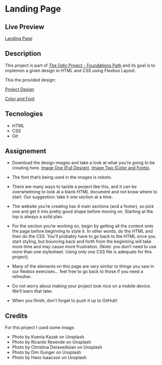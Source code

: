 # Landing Page

## Live Preview
[Landing Page](https://dak79.github.io/odin-landing/)


## Description
This project is part of [The Odin Project - Foundations Path](https://www.theodinproject.com/lessons/foundations-landing-page) and its goal is to implemen a given design in HTML and CSS using Flexbox Layout.

This the provided design:

[Project Design](https://cdn.statically.io/gh/TheOdinProject/curriculum/81a5d553f4073e593d23a6ab00d50eef8620796d/foundations/html_css/project/imgs/01.png)

[Color and Font](https://cdn.statically.io/gh/TheOdinProject/curriculum/81a5d553f4073e593d23a6ab00d50eef8620796d/foundations/html_css/project/imgs/02.png)


## Tecnologies
* HTML
* CSS
* Git


## Assignement
* Download the design images and take a look at what you’re going to be creating here. [Image One (Full Design)](https://cdn.statically.io/gh/TheOdinProject/curriculum/81a5d553f4073e593d23a6ab00d50eef8620796d/foundations/html_css/project/imgs/01.png), [Image Two (Color and Fonts)](https://cdn.statically.io/gh/TheOdinProject/curriculum/81a5d553f4073e593d23a6ab00d50eef8620796d/foundations/html_css/project/imgs/02.png).

* The font that’s being used in the images is roboto.

* There are many ways to tackle a project like this, and it can be overwhelming to look at a blank HTML document and not know where to start. Our suggestion: take it one section at a time. 

* The website you’re creating has 4 main sections (and a footer), so pick one and get it into pretty good shape before moving on. Starting at the top is always a solid plan.

* For the section you’re working on, begin by getting all the content onto the page before beginning to style it. In other words, do the HTML and then do the CSS. You’ll probably have to go back to the HTML once you start styling, but bouncing back and forth from the beginning will take more time and may cause more frustration. (Note: you don’t need to use more than one stylesheet. Using only one CSS file is adequate for this project).

* Many of the elements on this page are very similar to things you saw in our flexbox exercises… feel free to go back to those if you need a refresher.

* Do not worry about making your project look nice on a mobile device. We’ll learn that later.

* When you finish, don’t forget to push it up to GitHub!

## Credits
For this project I used some image.

* Photo by Ksenia Kazak on Unsplash.
* Photo by Ricardo Resende on Unsplash  
* Photo by Christina Deravedisian on Unsplash  
* Photo by Dim Gunger on Unsplash
* Photo by Hans Isaacson on Unsplash
